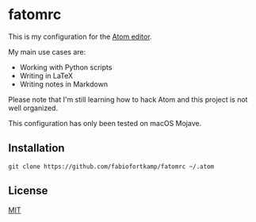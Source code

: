 # fatomrc

This is my configuration for the [Atom editor](https://atom.io).

My main use cases are:

* Working with Python scripts
* Writing in LaTeX
* Writing notes in Markdown

Please note that I'm still learning how to hack Atom and this project is not well organized.

This configuration has only been tested on macOS Mojave.

## Installation

    git clone https://github.com/fabiofortkamp/fatomrc ~/.atom

## License

[MIT](https://github.com/fabiofortkamp/fatomrc/blob/master/LICENSE)
